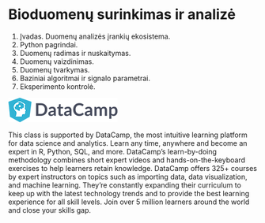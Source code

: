 # Bioduomenų surinkimas ir analizė

 1. Įvadas. Duomenų analizės įrankių ekosistema.
 2. Python pagrindai.
 3. Duomenų radimas ir nuskaitymas.
 4. Duomenų vaizdinimas.
 5. Duomenų tvarkymas.
 6. Baziniai algoritmai ir signalo parametrai.
 7. Eksperimento kontrolė.

![datacamp](./images/datacamp.png)

This class is supported by DataCamp, the most intuitive learning platform for data science and analytics. Learn any time, anywhere and become an expert in R, Python, SQL, and more. DataCamp’s learn-by-doing methodology combines short expert videos and hands-on-the-keyboard exercises to help learners retain knowledge. DataCamp offers 325+ courses by expert instructors on topics such as importing data, data visualization, and machine learning. They’re constantly expanding their curriculum to keep up with the latest technology trends and to provide the best learning experience for all skill levels. Join over 5 million learners around the world and close your skills gap.
